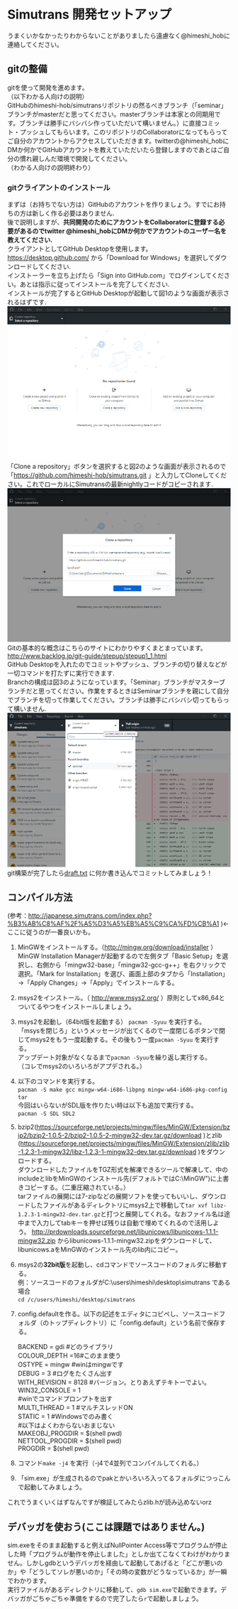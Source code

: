 # Simutrans 開発セットアップ

うまくいかなかったりわからないことがありましたら遠慮なく@himeshi_hobに連絡してください。

## gitの整備
gitを使って開発を進めます。  
（以下わかる人向けの説明）  
GitHubのhimeshi-hob/simutransリポジトリの然るべきブランチ（「seminar」ブランチがmasterだと思ってください。masterブランチは本家との同期用です。ブランチは勝手にバシバシ作っていただいて構いません。）に直接コミット・プッシュしてもらいます。このリポジトリのCollaboratorになってもらってご自分のアカウントからアクセスしていただきます。twitterの@himeshi_hobにDMか何かでGitHubアカウントを教えていただいたら登録しますのであとはご自分の慣れ親しんだ環境で開発してください。  
（わかる人向けの説明終わり）

### gitクライアントのインストール
まずは（お持ちでない方は）GitHubのアカウントを作りましょう。すでにお持ちの方は新しく作る必要はありません.  
後で説明しますが、**共同開発のためにアカウントをCollaboratorに登録する必要があるのでtwitter @himeshi_hobにDMか何かでアカウントのユーザー名を教えてください.**  
クライアントとしてGitHub Desktopを使用します。https://desktop.github.com/ から「Download for Windows」を選択してダウンロードしてください.  
インストーラーを立ち上げたら「Sign into GitHub.com」でログインしてください。あとは指示に従ってインストールを完了してください.  
インストールが完了するとGitHub Desktopが起動して図1のような画面が表示されるはずです.  
![図1](images/1.png "図1")  
「Clone a repository」ボタンを選択すると図2のような画面が表示されるので「https://github.com/himeshi-hob/simutrans.git 」と入力してCloneしてください。これでローカルにSimutransの最新nightlyコードがコピーされます.  
![図2](images/2.png "図2")  
Gitの基本的な概念はこちらのサイトにわかりやすくまとまっています。 http://www.backlog.jp/git-guide/stepup/stepup1_1.html  
GitHub Desktopを入れたのでコミットやプッシュ、ブランチの切り替えなどが一切コマンドを打たずに実行できます.  
Branchの構成は図3のようになっています。「Seminar」ブランチがマスターブランチだと思ってください。作業をするときはSeminarブランチを親にして自分でブランチを切って作業してください。ブランチは勝手にバシバシ切ってもらって構いません.  
![図3](images/3.png "図3")  
git構築が完了したら[draft.txt](draft.txt) に何か書き込んでコミットしてみましょう！  

## コンパイル方法
(参考：http://japanese.simutrans.com/index.php?%B3%AB%C8%AF%2F%A5%D3%A5%EB%A5%C9%CA%FD%CB%A1 )←ここに従うのが一番良いかも。  
1. MinGWをインストールする。（http://mingw.org/download/installer ）  
MinGW Installation Managerが起動するので左側タブ「Basic Setup」を選択し、右側から「mingw32-base」「mingw32-gcc-g++」を右クリックで選択。「Mark for Installation」を選び、画面上部のタブから「Installation」→「Apply Changes」→「Apply」でインストールする。  
2. msys2をインストール。（ http://www.msys2.org/ ）原則としてx86_64とついてるやつをインストールしましょう。
3. msys2を起動し（64bit版を起動する） `pacman -Syuu` を実行する。  
「msysを閉じろ」というメッセージが出てくるので一度閉じるボタンで閉じてmsys2をもう一度起動する。その後もう一度`pacman -Syuu` を実行する。  
アップデート対象がなくなるまで`pacman -Syuu`を繰り返し実行する。  
（コレでmsys2のいろいろがアプデされる。）  
4. 以下のコマンドを実行する。  
`pacman -S make gcc mingw-w64-i686-libpng mingw-w64-i686-pkg-config tar`  
今回はいらないがSDL版を作りたい時は以下も追加で実行する。   
`pacman -S SDL SDL2`  
5. bzip2(https://sourceforge.net/projects/mingw/files/MinGW/Extension/bzip2/bzip2-1.0.5-2/bzip2-1.0.5-2-mingw32-dev.tar.gz/download )とzlib
(https://sourceforge.net/projects/mingw/files/MinGW/Extension/zlib/zlib-1.2.3-1-mingw32/libz-1.2.3-1-mingw32-dev.tar.gz/download )をダウンロードする。  
ダウンロードしたファイルをTGZ形式を解凍できるツールで解凍して、中のincludeとlibをMinGWのインストール先(デフォルトではC:\MinGW")に上書きコピーする。（二重圧縮されている。）  
tarファイルの展開には7-zipなどの展開ソフトを使ってもいいし、ダウンロードしたファイルがあるディレクトリにmsys2上で移動して`tar xvf libz-1.2.3-1-mingw32-dev.tar.gz`と打つと展開してくれる。なおファイル名は途中まで入力してtabキーを押せば残りは自動で埋めてくれるので活用しよう。
http://prdownloads.sourceforge.net/libunicows/libunicows-1.1.1-mingw32.zip からlibunicows-1.1.1-mingw32.zipをダウンロードして、 libunicows.aをMinGWのインストール先のlib内にコピー。  

5. msys2の**32bit版**を起動し、cdコマンドでソースコードのフォルダに移動する。  
例：ソースコードのフォルダがC:\users\himeshi\desktop\simutrans である場合  
`cd /c/users/himeshi/desktop/simutrans`  
5. config.defaultを作る。以下の記述をエディタにコピペし、ソースコードフォルダ（のトップディレクトリ）に「config.default」という名前で保存する。  

    BACKEND = gdi #どのライブラリ  
    COLOUR_DEPTH =16#このまま使う  
    OSTYPE = mingw #winはmingwです  
    DEBUG = 3 #ログをたくさん出す  
    WITH_REVISION = 8128 #バージョン。とりあえずテキトーでよい。  
    WIN32_CONSOLE = 1  
    #winでコマンドプロンプトを出す  
    MULTI_THREAD = 1 #マルチスレッドON  
    STATIC = 1 #Windowsでのみ書く  
    #以下はよくわからないおまじない  
    MAKEOBJ_PROGDIR = $(shell pwd)  
    NETTOOL_PROGDIR = $(shell pwd)  
    PROGDIR  = $(shell pwd)  
    
6. コマンド`make -j4` を実行（-j4で4並列でコンパイルしてくれる。）  
7. 「sim.exe」が生成されるのでpakとかいろいろ入ってるフォルダにつっこんで起動してみましょう。  
  
これでうまくいくはずなんですが検証してみたらzlib.hが読み込めないorz

## デバッガを使おう(ここは課題ではありません。)
sim.exeをそのまま起動すると例えばNullPointer Access等でプログラムが停止した時「プログラムが動作を停止しました」としか出てこなくてわけがわかりません。しかしgdbというデバッガを経由して起動してあげると「どこが悪いのか」や「どうしてソレが悪いのか」「その時の変数がどうなっているか」が一瞬でわかります。  
実行ファイルがあるディレクトリに移動して、`gdb sim.exe`で起動できます。デバッガがごちゃごちゃ準備をするので完了したら`r`で起動しましょう。
